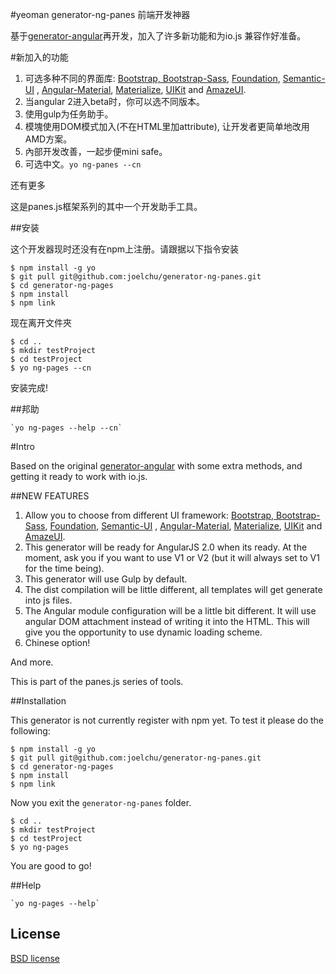 #yeoman generator-ng-panes 前端开发神器

基于[generator-angular](https://github.com/yeoman/generator-angular)再开发，加入了许多新功能和为io.js 兼容作好准备。

#新加入的功能

1. 可选多种不同的界面库: [Bootstrap, Bootstrap-Sass](http://getbootstrap.com), [Foundation](http://foundation.zurb.com/), [Semantic-UI](http://semantic-ui.com/) , [Angular-Material](https://material.angularjs.org), [Materialize](), [UIKit](http://getuikit.com/) and [AmazeUI](http://materializecss.com/).
2. 当angular 2进入beta时，你可以选不同版本。
3. 使用gulp为任务助手。
4. 模塊使用DOM模式加入(不在HTML里加attribute), 让开发者更简单地改用AMD方案。
5. 內部开发改善，一起步便mini safe。
6. 可选中文。`yo ng-panes --cn`

还有更多

这是panes.js框架系列的其中一个开发助手工具。

##安装

这个开发器现时还没有在npm上注册。请跟据以下指令安装

    $ npm install -g yo
    $ git pull git@github.com:joelchu/generator-ng-panes.git
    $ cd generator-ng-pages
    $ npm install
    $ npm link

现在离开文件夾

    $ cd ..
    $ mkdir testProject
    $ cd testProject
    $ yo ng-pages --cn

安装完成!

##邦助

	`yo ng-pages --help --cn`

#Intro

Based on the original [generator-angular](https://github.com/yeoman/generator-angular) with some extra methods,
and getting it ready to work with io.js.

##NEW FEATURES

1. Allow you to choose from different UI framework: [Bootstrap, Bootstrap-Sass](http://getbootstrap.com), [Foundation](http://foundation.zurb.com/), [Semantic-UI](http://semantic-ui.com/) , [Angular-Material](https://material.angularjs.org), [Materialize](), [UIKit](http://getuikit.com/) and [AmazeUI](http://materializecss.com/).
2. This generator will be ready for AngularJS 2.0 when its ready. At the moment, ask you if you want to use V1 or V2 (but it will always set to V1 for the time being).
3. This generator will use Gulp by default.
4. The dist compilation will be little different, all templates will get generate into js files.
5. The Angular module configuration will be a little bit different. It will use angular DOM attachment instead of writing it into the HTML. This will give you the opportunity to use dynamic loading scheme.
6. Chinese option!

And more.

This is part of the panes.js series of tools.

##Installation

This generator is not currently register with npm yet. To test it please do the following:

    $ npm install -g yo
    $ git pull git@github.com:joelchu/generator-ng-panes.git
    $ cd generator-ng-pages
	$ npm install
	$ npm link

Now you exit the `generator-ng-panes` folder.

    $ cd ..
	$ mkdir testProject
	$ cd testProject
	$ yo ng-pages

You are good to go!

##Help

	`yo ng-pages --help`

## License

[BSD license](http://opensource.org/licenses/bsd-license.php)
